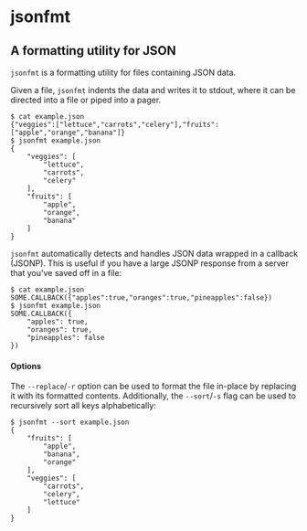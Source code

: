 jsonfmt
=======

A formatting utility for JSON
----

`jsonfmt` is a formatting utility for files containing JSON data.

Given a file, `jsonfmt` indents the data and writes it to stdout, where it can be directed into a file or piped into a pager.

```
$ cat example.json
{"veggies":["lettuce","carrots","celery"],"fruits":["apple","orange","banana"]}
$ jsonfmt example.json
{
    "veggies": [
        "lettuce",
        "carrots",
        "celery"
    ],
    "fruits": [
        "apple",
        "orange",
        "banana"
    ]
}
```

`jsonfmt` automatically detects and handles JSON data wrapped in a callback (JSONP). This is useful if you have a large JSONP response from a server that you've saved off in a file:

```
$ cat example.json
SOME.CALLBACK({"apples":true,"oranges":true,"pineapples":false})
$ jsonfmt example.json
SOME.CALLBACK({
    "apples": true,
    "oranges": true,
    "pineapples": false
})
```

#### Options

The `--replace`/`-r` option can be used to format the file in-place by replacing it with its formatted contents. Additionally, the `--sort`/`-s` flag can be used to recursively sort all keys alphabetically:

```
$ jsonfmt --sort example.json
{
    "fruits": [
        "apple",
        "banana",
        "orange"
    ],
    "veggies": [
        "carrots",
        "celery",
        "lettuce"
    ]
}
```
